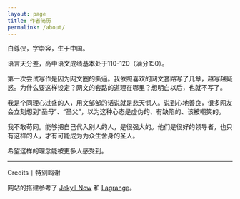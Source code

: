 ```yaml
---
layout: page
title: 作者简历
permalink: /about/
---
```


白尊仪，字崇容，生于中国。

语言天分差，高中语文成绩基本处于110-120（满分150）。

第一次尝试写作是因为网文圈的撕逼。我依照喜欢的网文套路写了几章，越写越疑惑。为什么要这样设定？网文的套路的道理在哪里？想明白以后，也就不写了。

我是个同理心过盛的人，用文邹邹的话说就是悲天悯人。说到心地善良，很多网友会立刻想到“圣母”、“圣父”，以为这种心态是虚伪的、有缺陷的、该被嘲笑的。

我不敢苟同。能够把自己代入别人的人，是很强大的。他们是很好的领导者，也只有这样的人，才有可能成为为众生舍身的圣人。

希望这样的理念能被更多人感受到。

---

Credits `|` 特别鸣谢

网站的搭建参考了 [Jekyll Now](https://github.com/barryclark/jekyll-now) 和 [Lagrange](https://github.com/LeNPaul/Lagrange)。